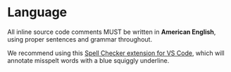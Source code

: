 # Language

All inline source code comments MUST be written in **American English**, using proper sentences and grammar throughout.

We recommend using this [Spell Checker extension for VS Code](//marketplace.visualstudio.com/items?itemName=streetsidesoftware.code-spell-checker), which will annotate misspelt words with a blue squiggly underline.
